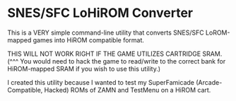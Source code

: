 # SNES/SFC LoHiROM Converter
This is a VERY simple command-line utility that converts SNES/SFC LoROM-mapped games into HiROM compatible format.

THIS WILL NOT WORK RIGHT IF THE GAME UTILIZES CARTRIDGE SRAM.
(^^^ You would need to hack the game to read/write to the correct bank for HiROM-mapped SRAM if you wish to use this utility.)

I created this utility because I wanted to test my SuperFamicade (Arcade-Compatible, Hacked) ROMs of ZAMN and TestMenu on a HiROM cart.
